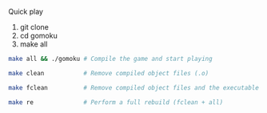 Quick play
1. git clone
2. cd gomoku
3. make all
```sh
make all && ./gomoku # Compile the game and start playing
```

```sh
make clean           # Remove compiled object files (.o)
```

```sh
make fclean          # Remove compiled object files and the executable
```

```sh
make re              # Perform a full rebuild (fclean + all)
```
